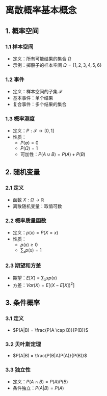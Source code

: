 # 离散概率基本概念

## 1. 概率空间

### 1.1 样本空间
- 定义：所有可能结果的集合 $\Omega$
- 示例：掷骰子的样本空间 $\Omega = \{1,2,3,4,5,6\}$

### 1.2 事件
- 定义：样本空间的子集 $\mathcal{F}$
- 基本事件：单个结果
- 复合事件：多个结果的集合

### 1.3 概率测度
- 定义：$P: \mathcal{F} \rightarrow [0,1]$
- 性质：
  - $P(\emptyset) = 0$
  - $P(\Omega) = 1$
  - 可加性：$P(A \cup B) = P(A) + P(B)$

## 2. 随机变量

### 2.1 定义
- 函数 $X: \Omega \rightarrow \mathbb{R}$
- 离散随机变量：取值可数

### 2.2 概率质量函数
- 定义：$p(x) = P(X = x)$
- 性质：
  - $p(x) \geq 0$
  - $\sum_x p(x) = 1$

### 2.3 期望和方差
- 期望：$E[X] = \sum_x xp(x)$
- 方差：$Var(X) = E[(X-E[X])^2]$

## 3. 条件概率

### 3.1 定义
- $P(A|B) = \frac{P(A \cap B)}{P(B)}$

### 3.2 贝叶斯定理
- $P(A|B) = \frac{P(B|A)P(A)}{P(B)}$

### 3.3 独立性
- 定义：$P(A \cap B) = P(A)P(B)$
- 条件独立：$P(A|B) = P(A)$